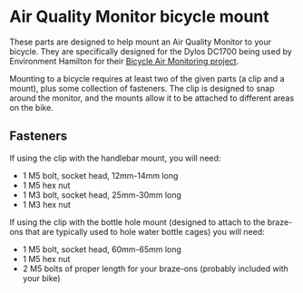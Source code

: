 # Air Quality Monitor bicycle mount

These parts are designed to help mount an Air Quality Monitor to your bicycle.  They are specifically designed for the Dylos DC1700 being used by Environment Hamilton for their [Bicycle Air Monitoring project](http://www.environmenthamilton.org/view/page/BAM).

Mounting to a bicycle requires at least two of the given parts (a clip and a mount), plus some collection of fasteners.  The clip is designed to snap around the monitor, and the mounts allow it to be attached to different areas on the bike.

## Fasteners

If using the clip with the handlebar mount, you will need:

* 1 M5 bolt, socket head, 12mm-14mm long
* 1 M5 hex nut
* 1 M3 bolt, socket head, 25mm-30mm long
* 1 M3 hex nut

If using the clip with the bottle hole mount (designed to attach to the braze-ons that are typically used to hole water bottle cages) you will need:

* 1 M5 bolt, socket head, 60mm-65mm long
* 1 M5 hex nut
* 2 M5 bolts of proper length for your braze-ons (probably included with your bike)
